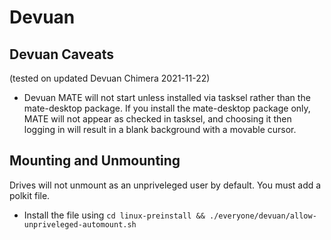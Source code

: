 # Devuan

## Devuan Caveats
(tested on updated Devuan Chimera 2021-11-22)
- Devuan MATE will not start unless installed via tasksel rather than the mate-desktop package. If you install the mate-desktop package only, MATE will not appear as checked in tasksel, and choosing it then logging in will result in a blank background with a movable cursor.

## Mounting and Unmounting
Drives will not unmount as an unpriveleged user by default. You must add a polkit file.
- Install the file using `cd linux-preinstall && ./everyone/devuan/allow-unpriveleged-automount.sh`
